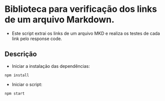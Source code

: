 # Biblioteca para verificação dos links de um arquivo Markdown.
- Este script extrai os links de um arquivo MKD e realiza os testes de cada link pelo response code.


## Descrição

- Iniciar a instalação das dependências:
```
npm install
```
- Iniciar o script:

```
npm start
```
